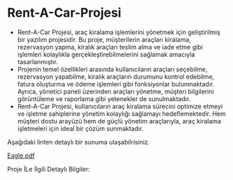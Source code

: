 # Rent-A-Car-Projesi
- Rent-A-Car Projesi, araç kiralama işlemlerini yönetmek için geliştirilmiş bir yazılım projesidir. Bu proje, müşterilerin araçları kiralama, rezervasyon yapma, kiralık araçları teslim alma ve iade etme gibi işlemleri kolaylıkla gerçekleştirebilmelerini sağlamak amacıyla tasarlanmıştır.
- Projenin temel özellikleri arasında kullanıcıların araçları seçebilme, rezervasyon yapabilme, kiralık araçların durumunu kontrol edebilme, fatura oluşturma ve ödeme işlemleri gibi fonksiyonlar bulunmaktadır. Ayrıca, yönetici paneli üzerinden araçları yönetme, müşteri bilgilerini görüntüleme ve raporlama gibi yetenekler de sunulmaktadır.
- Rent-A-Car Projesi, kullanıcıların araç kiralama sürecini optimize etmeyi ve işletme sahiplerine yönetim kolaylığı sağlamayı hedeflemektedir. Hem müşteri dostu arayüzü hem de güçlü yönetim araçlarıyla, araç kiralama işletmeleri için ideal bir çözüm sunmaktadır.

Aşağıdaki linten detaylı bir sunuma ulaşabilrisiniz.

[Eagle.pdf](https://github.com/Fahrettinsolak/Rent-A-Car-Projesi/files/15424904/Eagle.pdf)

Proje İLe İlgili Detaylı Bilgiler:
